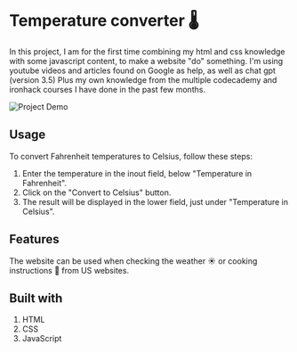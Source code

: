 # Temperature converter :thermometer:

In this project, I am for the first time combining my html and css knowledge with some javascript content, to make a website "do" something.
I'm using youtube videos and articles found on Google as help, as well as chat gpt (version 3.5)
Plus my own knowledge from the multiple codecademy and ironhack courses I have done in the past few months.

![Project Demo](https://github.com/pikkukurkku/temperature_converter/assets/143491239/c975491f-d7ce-498b-8f6d-5c4468276991)


## Usage
To convert Fahrenheit temperatures to Celsius, follow these steps:
1. Enter the temperature in the inout field, below "Temperature in Fahrenheit".
2. Click on the "Convert to Celsius" button.
3. The result will be displayed in the lower field, just under "Temperature in Celsius".

## Features
The website can be used when checking the weather :sunny: or cooking instructions :hamburger: from US websites.

## Built with
1. HTML
2. CSS
3. JavaScript
